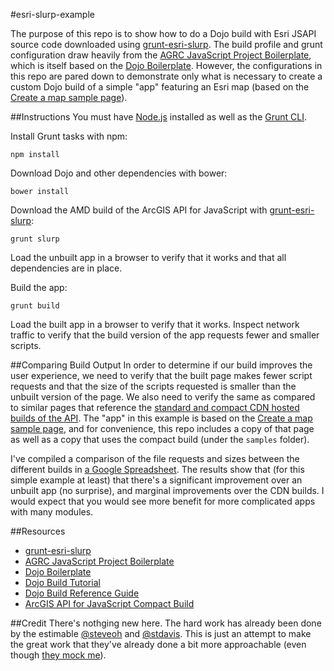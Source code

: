 #esri-slurp-example

The purpose of this repo is to show how to do a Dojo build with Esri JSAPI source code downloaded using [grunt-esri-slurp](https://www.npmjs.org/package/grunt-esri-slurp). The build profile and grunt configuration draw heavily from the [AGRC JavaScript Project Boilerplate](https://github.com/agrc/AGRCJavaScriptProjectBoilerPlate), which is itself based on the [Dojo Boilerplate](https://github.com/csnover/dojo-boilerplate). However, the configurations in this repo are pared down to demonstrate only what is necessary to create a custom Dojo build of a simple "app" featuring an Esri map (based on the [Create a map sample page](https://developers.arcgis.com/javascript/jssamples/map_simple.html)).

##Instructions
You must have [Node.js](http://nodejs.org/) installed as well as the [Grunt CLI](http://gruntjs.com/getting-started).

Install Grunt tasks with npm:
```
npm install
```

Download Dojo and other dependencies with bower:
```
bower install
```

Download the AMD build of the ArcGIS API for JavaScript with [grunt-esri-slurp](https://www.npmjs.org/package/grunt-esri-slurp):
```
grunt slurp
```

Load the unbuilt app in a browser to verify that it works and that all dependencies are in place.

Build the app:
```
grunt build
```

Load the built app in a browser to verify that it works. Inspect network traffic to verify that the build version of the app requests fewer and smaller scripts.

##Comparing Build Output
In order to determine if our build improves the user experience, we need to verify that the built page makes fewer script requests and that the size of the scripts requested is smaller than the unbuilt version of the page. We also need to verify the same as compared to similar pages that reference the [standard and compact CDN hosted builds of the API](https://developers.arcgis.com/javascript/jshelp/inside_compactbuild.html). The "app" in this example is based on the [Create a map sample page](https://developers.arcgis.com/javascript/jssamples/map_simple.html), and for convenience, this repo includes a copy of that page as well as a copy that uses the compact build (under the `samples` folder).

I've compiled a comparison of the file requests and sizes between the different builds in [a Google Spreadsheet](http://bit.ly/1p733Q7). The results show that (for this simple example at least) that there's a significant improvement over an unbuilt app (no surprise), and marginal improvements over the CDN builds. I would expect that you would see more benefit for more complicated apps with many modules.

##Resources
- [grunt-esri-slurp](https://www.npmjs.org/package/grunt-esri-slurp)
- [AGRC JavaScript Project Boilerplate](https://github.com/agrc/AGRCJavaScriptProjectBoilerPlate)
- [Dojo Boilerplate](https://github.com/csnover/dojo-boilerplate)
- [Dojo Build Tutorial](http://dojotoolkit.org/documentation/tutorials/1.9/build/)
- [Dojo Build Reference Guide](http://dojotoolkit.org/reference-guide/1.9/build/index.html)
- [ArcGIS API for JavaScript Compact Build](https://developers.arcgis.com/javascript/jshelp/inside_compactbuild.html)

##Credit
There's nothging new here. The hard work has already been done by the estimable [@steveoh](https://github.com/steveoh) and [@stdavis](https://github.com/stdavis). This is just an attempt to make the great work that they've already done a bit more approachable (even though [they mock me](https://github.com/tomwayson/esri-slurp-example/issues/2#issuecomment-55122452)).
